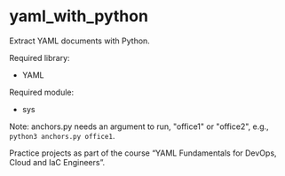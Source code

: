# yaml_with_python
Extract YAML documents with Python.

Required library:
* YAML

Required module:
* sys

Note: anchors.py needs an argument to run, "office1" or "office2", e.g., `python3 anchors.py office1`.

Practice projects as part of the <packt> course “YAML Fundamentals for DevOps, Cloud and IaC Engineers”.
